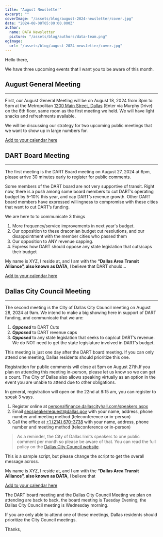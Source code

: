 ```yaml
---
title: "August Newsletter"
excerpt: ""
coverImage: "/assets/blog/august-2024-newsletter/cover.jpg"
date: "2024-08-08T05:00:00.000Z"
author:
  name: DATA Newsletter
  picture: "/assets/blog/authors/data-team.png"
ogImage:
  url: "/assets/blog/august-2024-newsletter/cover.jpg"
---
```

Hello there,  

We have three upcoming events that I want you to be aware of this month.  

## August General Meeting

---
First, our August General Meeting will be on August 18, 2024 from 3pm to 5pm at the Metropolitan [1200 Main Street, Dallas](https://) (Enter via Murphy Drive) on the 6th floor, same room as the first meeting we held. We will have light snacks and refreshments available.   

We will be discussing our strategy for two upcoming public meetings that we want to show up in large numbers for.
 
[Add to your calendar here](https://calendar.google.com/calendar/event?action=TEMPLATE&tmeid=MXJjM2szYnViaTQ1ajhuZGdhNzIzOHYyaWIgY19iODQxODVmYjBjNTc5OGJmYzhkOTI2YWM1MDEzZDRlZDFmZGJkMGMzZmI3OWE5NjA2ODZmYmI5MjUwMDM3NTk1QGc&tmsrc=c_b84185fb0c5798bfc8d926ac5013d4ed1fdbd0c3fb79a960686fbb9250037595%40group.calendar.google.com)

## DART Board Meeting

---

The first meeting is the DART Board meeting on August 27, 2024 at 6pm, please arrive 30 minutes early to register for public comments.

Some members of the DART board are not very supportive of transit. Right now, there is a push among some board members to cut DART’s operating budget by 5-10% this year, and cap DART’s revenue growth. Other DART board members have expressed willingness to compromise with these cities that want to cut DART’s funding.

We are here to to communicate 3 things

1. More frequency/service improvements in next year's budget.
2. Our opposition to these draconian budget cut resolutions, and our disappointment with the member cities who passed them
3. Our opposition to ANY revenue capping.
4. Express how DART should oppose any state legislation that cuts/caps their budget


My name is XYZ, I reside at, and I am with the **“Dallas Area Transit Alliance”, also known as DATA**, I believe that DART should…

[Add to your calendar here](https://calendar.google.com/calendar/event?action=TEMPLATE&tmeid=MXF0OWFwc3E0YnNwbjNhc2M4cjhvMzNoMGcgY19iODQxODVmYjBjNTc5OGJmYzhkOTI2YWM1MDEzZDRlZDFmZGJkMGMzZmI3OWE5NjA2ODZmYmI5MjUwMDM3NTk1QGc&tmsrc=c_b84185fb0c5798bfc8d926ac5013d4ed1fdbd0c3fb79a960686fbb9250037595%40group.calendar.google.com)


## Dallas City Council Meeting

---
The second meeting is the City of Dallas City Council meeting on August 28, 2024 at 9am. We intend to make a big showing here in support of DART funding, and communicate that we are:


1. ***Opposed*** to DART Cuts
2. ***Opposed*** to DART revenue caps
3. ***Opposed*** to any state legislation that seeks to cap/cut DART’s revenue. We do NOT need to get the state legislature involved in DART’s budget.


This meeting is just one day after the DART board meeting. If you can only attend one meeting, Dallas residents should prioritize this one.

Registration for public comments will close at 5pm on August 27th.If you plan on attending this meeting in-person, please let us know so we can get a count. The City of Dallas also allows speaking virtually as an option in the event you are unable to attend due to other obligations.

In general, registration will open on the 22nd at 8:15 am, you can register to speak 3 ways.
1. Register online at [personalfinance.dallascityhall.com/speakers.aspx](https://personalfinance.dallascityhall.com/speakers.aspx)
2. Email [secspeakerrequest@dallas.gov](mailto:secspeakerrequest@dallas.gov) with your name, address, phone number and meeting method (teleconference or in-person)
3. Call the office at [+1 (214) 670-3738](tel:2146703738) with your name, address, phone number and meeting method (teleconference or in-person)

 > As a reminder, the City of Dallas limits speakers to one public comment per month so please be aware of that. You can read the full policy on the [Dallas City Council website](https://dallascityhall.com/government/citysecretary/pages/ccrules.aspx). 

This is a sample script, but please change the script to get the overall message across. 

My name is XYZ, I reside at, and I am with the **“Dallas Area Transit Alliance”, also known as DATA**, I believe that 

[Add to your calendar here](https://calendar.google.com/calendar/event?action=TEMPLATE&tmeid=NzVqdjJoMGxxMGYzZTMycnU4OHFtdjRoNnEgY19iODQxODVmYjBjNTc5OGJmYzhkOTI2YWM1MDEzZDRlZDFmZGJkMGMzZmI3OWE5NjA2ODZmYmI5MjUwMDM3NTk1QGc&tmsrc=c_b84185fb0c5798bfc8d926ac5013d4ed1fdbd0c3fb79a960686fbb9250037595%40group.calendar.google.com)

The DART board meeting and the Dallas City Council Meeting we plan on attending are back to back, the board meeting is Tuesday Evening, the Dallas City Council meeting is Wednesday morning.

If you are only able to attend one of these meetings, Dallas residents should prioritize the City Council meetings.

Thanks,
